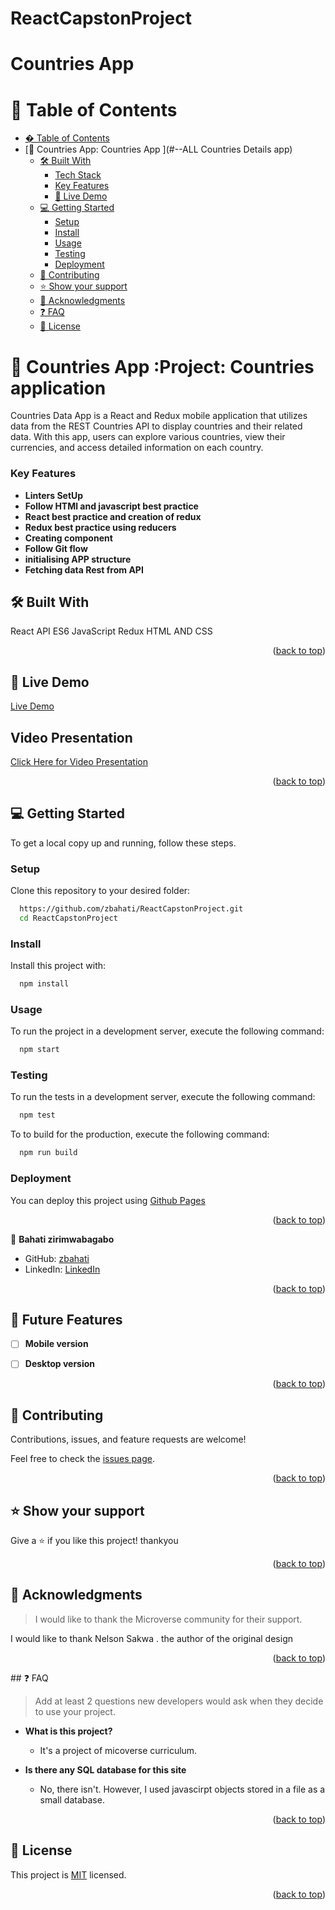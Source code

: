 # ReactCapstonProject<a name="readme-top"></a>

<h1>Countries App</h1>

# 📗 Table of Contents

- [� Table of Contents](#-table-of-contents)
- [📖 Countries App: Countries App ](#--ALL Countries Details app)
  - [🛠 Built With ](#-built-with-)
    - [Tech Stack](#tech-stack)
    - [Key Features](#key-features)
    - [🚀 Live Demo](#live-demo)
  - [💻 Getting Started ](#-getting-started-)
    - [Setup](#setup)
    - [Install](#install)
    - [Usage](#usage)
    - [Testing](#testing)
    - [Deployment](#deployment)
  - [🤝 Contributing ](#-contributing-)
  - [⭐️ Show your support ](#️-show-your-support-)
  - [🙏 Acknowledgments ](#-acknowledgments-)
  - [❓ FAQ ](#-faq-)
  - [📝 License ](#-license-)

<!-- PROJECT DESCRIPTION -->

# 📖 Countries App :Project: Countries application<a name="about-project"></a>
Countries Data App is a React and Redux mobile application that utilizes data from the REST Countries API to display countries and their related data. With this app, users can explore various countries, view their currencies, and access detailed information on each country.


### Key Features <a name="key-features"></a>

- **Linters SetUp**
- **Follow HTMl and javascript best practice**
- **React best practice and creation of redux**
- **Redux best practice using reducers**
- **Creating component**
- **Follow Git flow**
- **initialising APP structure**
- **Fetching data Rest from API**

## 🛠 Built With <a name="built-with"></a>
   React
   API
   ES6
   JavaScript
   Redux
   HTML AND CSS



<p align="right">(<a href="#readme-top">back to top</a>)</p>

<!-- LIVE DEMO -->

## 🚀 Live Demo <a name="live-demo"></a>

[Live Demo](https://countriesapp-wnjy.onrender.com)


<!--Video-->
## Video Presentation <a name="video-presentation"></a>
[Click Here for Video Presentation](https://www.loom.com/share/77a1f9fee9774cf6b8e0556fd4f3b866?sid=68d84436-5bd1-48e2-84ae-26b49a880e6a)

<p align="right">(<a href="#readme-top">back to top</a>)</p>

<!-- GETTING STARTED -->

## 💻 Getting Started <a name="getting-started"></a>

To get a local copy up and running, follow these steps.

### Setup

Clone this repository to your desired folder:

```sh
  https://github.com/zbahati/ReactCapstonProject.git
  cd ReactCapstonProject
```

### Install

Install this project with:

```sh
  npm install
```

### Usage

To run the project in a development server, execute the following command:

```sh
  npm start
```

### Testing

To run the tests in a development server, execute the following command:

```sh
  npm test
```

To to build for the production, execute the following command:

```sh
  npm run build
```

### Deployment

You can deploy this project using [Github Pages](https://docs.github.com/en/pages/getting-started-with-github-pages/creating-a-github-pages-site)

<p align="right">(<a href="#readme-top">back to top</a>)</p>

<!-- AUTHORS -->

👤 **Bahati zirimwabagabo**

- GitHub: [zbahati](https://github.com/zbahati)
- LinkedIn: [LinkedIn](https://www.linkedin.com/in/zirimwabagabo-bahati)


<p align="right">(<a href="#readme-top">back to top</a>)</p>

<!-- FUTURE FEATURES -->

## 🔭 Future Features <a name="future-features"></a>

- [ ] **Mobile version**
- [ ] **Desktop version**


<p align="right">(<a href="#readme-top">back to top</a>)</p>


<!-- CONTRIBUTING -->

## 🤝 Contributing <a name="contributing"></a>

Contributions, issues, and feature requests are welcome!

Feel free to check the [issues page](https://github.com/zbahati/ReactCapstonProject/issues).


<p align="right">(<a href="#readme-top">back to top</a>)</p>

<!-- SUPPORT -->


## ⭐️ Show your support <a name="support"></a>

Give a ⭐️ if you like this project! thankyou

<p align="right">(<a href="#readme-top">back to top</a>)</p>

<!-- ACKNOWLEDGEMENTS -->

## 🙏 Acknowledgments <a name="acknowledgements"></a>

> I would like to thank the Microverse community for their support.

 I would like to thank Nelson Sakwa . the author of the original design


<p align="right">(<a href="#readme-top">back to top</a>)</p>
## ❓ FAQ <a name="faq"></a>

> Add at least 2 questions new developers would ask when they decide to use your project.

- **What is this project?**

  - It's a project of micoverse curriculum.

- **Is there any SQL database for this site**

  - No, there isn't. However, I used javascirpt objects stored in a file as a small database.


<p align="right">(<a href="#readme-top">back to top</a>)</p>


<!-- LICENSE -->

## 📝 License <a name="license"></a>

This project is [MIT](./license.md) licensed.


<p align="right">(<a href="#readme-top">back to top</a>)</p>